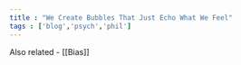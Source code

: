 ```yaml
---
title : "We Create Bubbles That Just Echo What We Feel"
tags : ['blog','psych','phil']
--- 
```



Also related - [[Bias]]








